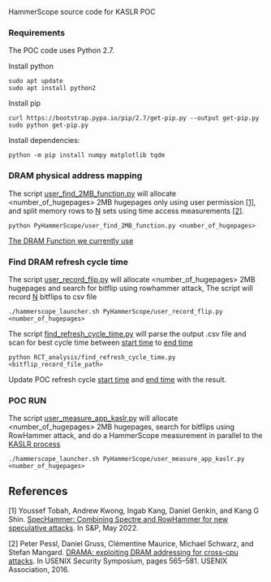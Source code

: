 HammerScope source code for KASLR POC   
### Requirements 
The POC code uses Python 2.7.

Install python
```terminal
sudo apt update 
sudo apt install python2
```

Install pip
```terminal
curl https://bootstrap.pypa.io/pip/2.7/get-pip.py --output get-pip.py
sudo python get-pip.py
```

Install dependencies:
```terminal
python -m pip install numpy matplotlib tqdm
```

### DRAM physical address mapping
The script [user_find_2MB_function.py](https://github.com/hammerscope/artifacts/blob/main/hammerscope_poc_ddr4/PyHammerScope/user_find_2MB_function.py) 
will allocate <number_of_hugepages> 2MB hugepages only using user permission [[1]](#1),
and split memory rows to [N](https://github.com/hammerscope/artifacts/blob/main/hammerscope_poc_ddr4/PyHammerScope/user_find_2MB_function.py#L12) sets
using time access measurements [[2]](#2).
```terminal
python PyHammerScope/user_find_2MB_function.py <number_of_hugepages>
```
[The DRAM Function we currently use](https://github.com/hammerscope/artifacts/blob/main/hammerscope_poc_ddr4/hammerscope_lib/PageData.cc#L24)

### Find DRAM refresh cycle time
The script [user_record_flip.py](https://github.com/hammerscope/artifacts/blob/main/hammerscope_poc_ddr4/PyHammerScope/user_record_flip.py) 
will allocate <number_of_hugepages> 2MB hugepages and search for bitflip using rowhammer attack, 
The script will record [N](https://github.com/hammerscope/artifacts/blob/main/hammerscope_poc_ddr4/PyHammerScope/CycleTime.py#L13) bitflips to csv file
```terminal
./hammerscope_launcher.sh PyHammerScope/user_record_flip.py <number_of_hugepages> 
```

The script [find_refresh_cycle_time.py](https://github.com/hammerscope/artifacts/blob/main/hammerscope_poc_ddr4/RCT_analysis/find_refresh_cycle_time.py) 
will parse the output .csv file and scan for best cycle time between 
[start time](https://github.com/hammerscope/artifacts/blob/main/hammerscope_poc_ddr4/RCT_analysis/find_refresh_cycle_time.py#L14) to 
[end time](https://github.com/hammerscope/artifacts/blob/main/hammerscope_poc_ddr4/RCT_analysis/find_refresh_cycle_time.py#L16) 
```terminal
python RCT_analysis/find_refresh_cycle_time.py <bitflip_record_file_path>
```
Update POC refresh cycle [start time](https://github.com/hammerscope/artifacts/blob/main/hammerscope_poc_ddr4/PyHammerScope/CycleTime.py#L14) and 
[end time](https://github.com/hammerscope/artifacts/blob/main/hammerscope_poc_ddr4/PyHammerScope/CycleTime.py#L15) with the result.

### POC RUN
The script [user_measure_app_kaslr.py](https://github.com/hammerscope/artifacts/blob/main/hammerscope_poc_ddr4/PyHammerScope/user_measure_app_kaslr.py)
will allocate <number_of_hugepages> 2MB hugepages, search for bitflips using RowHammer attack, and do a HammerScope measurement in parallel to the 
[KASLR process](https://github.com/hammerscope/artifacts/blob/main/hammerscope_poc_ddr4/kaslr/kaslr.cc)  
```terminal
./hammerscope_launcher.sh PyHammerScope/user_measure_app_kaslr.py <number_of_hugepages> 
```

## References
<a id="1">[1]</a> 
Youssef Tobah, Andrew Kwong, Ingab Kang, Daniel Genkin, and
Kang G Shin. [SpecHammer: Combining Spectre and RowHammer for
new speculative attacks](https://rtcl.eecs.umich.edu/rtclweb/assets/publications/2022/oakland22-tobah.pdf). In S&P, May 2022.

<a id="2">[2]</a> 
Peter Pessl, Daniel Gruss, Clémentine Maurice, Michael Schwarz, and
Stefan Mangard. [DRAMA: exploiting DRAM addressing for cross-cpu
attacks](https://www.usenix.org/conference/usenixsecurity16/technical-sessions/presentation/pessl). In USENIX Security Symposium, pages 565–581. USENIX
Association, 2016.
